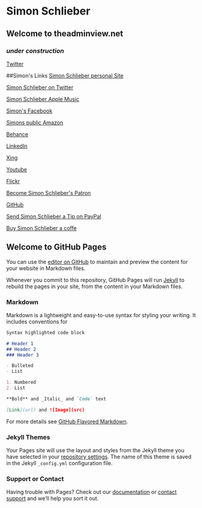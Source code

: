 # Simon Schlieber
## Welcome to theadminview.net
### _under construction_

[Twitter](https://twitter.com/schlieber)


##Simon's Links
[Simon Schlieber personal Site](https://schlieber.net)

[Simon Schlieber on Twitter](https://www.twitter.com/schlieber)

[Simon Schlieber Apple Music](https://music.apple.com/profile/schlieber)

[Simon's Facebook](https://www.facebook.com/schlieber)

[Simons public Amazon](https://www.amazon.de/gp/profile/amzn1.account.AG4ZVXNXBR2RZK4MZVRC6DQR2QVA)

[Behance](https://www.behance.net/simonschlieber)

[LinkedIn](https://linkedin.com/in/schlieber)

[Xing](https://www.xing.com/profile/Simon_Schlieber2)

[Youtube](https://www.youtube.com/channel/UCTKSYZwc81qoRWeitB6GOYw)

[Flickr](https://www.flickr.com/people/schlieber/)

[Become Simon Schlieber's Patron](https://www.patreon.com/schlieber)

[GitHub](https://www.github.com/schlieber)

[Send Simon Schlieber a Tip on PayPal](https://www.paypal.me/schlieber)

[Buy Simon Schlieber a coffe](https://www.buymeacoffee.com/schlieber)



## Welcome to GitHub Pages

You can use the [editor on GitHub](https://github.com/schlieber/theadminview.net/edit/gh-pages/index.md) to maintain and preview the content for your website in Markdown files.

Whenever you commit to this repository, GitHub Pages will run [Jekyll](https://jekyllrb.com/) to rebuild the pages in your site, from the content in your Markdown files.

### Markdown

Markdown is a lightweight and easy-to-use syntax for styling your writing. It includes conventions for

```markdown
Syntax highlighted code block

# Header 1
## Header 2
### Header 3

- Bulleted
- List

1. Numbered
2. List

**Bold** and _Italic_ and `Code` text

[Link](url) and ![Image](src)
```

For more details see [GitHub Flavored Markdown](https://guides.github.com/features/mastering-markdown/).

### Jekyll Themes

Your Pages site will use the layout and styles from the Jekyll theme you have selected in your [repository settings](https://github.com/schlieber/theadminview.net/settings/pages). The name of this theme is saved in the Jekyll `_config.yml` configuration file.

### Support or Contact

Having trouble with Pages? Check out our [documentation](https://docs.github.com/categories/github-pages-basics/) or [contact support](https://support.github.com/contact) and we’ll help you sort it out.
